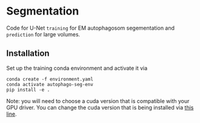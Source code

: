 # Segmentation

Code for U-Net `training` for EM autophagosom segementation and `prediction` for large volumes.


## Installation

Set up the training conda environment and activate it via
```shell
conda create -f environment.yaml
conda activate autophago-seg-env
pip install -e .
```

Note: you will need to choose a cuda version that is compatible with your GPU driver.
You can change the cuda version that is being installed via [this line](https://github.com/mobie/autophagosomes-clem-datasets/blob/master/network_training/environment.yaml#L8).
